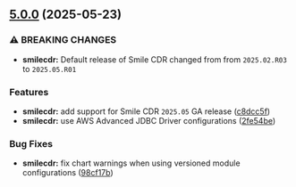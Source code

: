 ## [5.0.0](https://gitlab.com/smilecdr-public/smile-dh-helm-charts/compare/v4.0.0...v5.0.0) (2025-05-23)

### ⚠ BREAKING CHANGES

* **smilecdr:** Default release of Smile CDR changed from from `2025.02.R03` to `2025.05.R01`

### Features

* **smilecdr:** add support for Smile CDR `2025.05` GA release ([c8dcc5f](https://gitlab.com/smilecdr-public/smile-dh-helm-charts/commit/c8dcc5fc607a23d72c25ebf8e17adc9d3117ed1c))
* **smilecdr:** use AWS Advanced JDBC Driver configurations ([2fe54be](https://gitlab.com/smilecdr-public/smile-dh-helm-charts/commit/2fe54bee0345aaf878d2cde3d5917eb9297e810f))

### Bug Fixes

* **smilecdr:** fix chart warnings when using versioned module configurations ([98cf17b](https://gitlab.com/smilecdr-public/smile-dh-helm-charts/commit/98cf17b7904e92e783ebcd52981250264a0f22fd))
